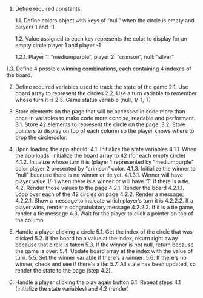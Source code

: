 1. Define required constants

   1.1. Define colors object with keys of “null” when the circle is empty and players 1 and -1.
   
   1.2. Value assigned to each key represents the color to display for an empty circle player 1 and player -1
      
      1.2.1. Player 1: “mediumpurple”, player 2: “crimson”, null: “silver”
  
  1.3. Define 4 possible winning combinations, each containing 4 indexes of the board.

2. Define required variables used to track the state of the game
   2.1. Use board array to represent the circles
   2.2. Use a turn variable to remember whose turn it is
   2.3. Game status variable (null, 1/-1, T)

3. Store elements on the page that will be accessed in code more than once in variables to make code more concise, readable and performant.
   3.1. Store 42 elements to represent the circle on the page.
   3.2. Store pointers to display on top of each column so the player knows where to drop the circle/color.

4. Upon loading the app should:
   4.1. Initialize the state variables
      4.1.1. When the app loads, initialize the board array to 42 (for each empty circle)
      4.1.2. Initialize whose turn it is (player 1 represented by “mediumpurple” color player 2 presented by “crimson” color.
      4.1.3. Initialize the winner to “null” because there is no winner or tie yet.
         4.1.3.1. Winner will have player value 1/-1 when there is a winner or will have ‘T’ if there is a tie.
   4.2. Render those values to the page
      4.2.1. Render the board
         4.2.1.1. Loop over each of the 42 circles on page
      4.2.2. Render a message:
         4.2.2.1. Show a message to indicate which player’s turn it is
         4.2.2.2. If  a player wins, render a congratulatory message 
         4.2.2.3. If it is a tie game, render a tie message
   4.3. Wait for the player to click a pointer on top of the column


5. Handle a player clicking a circle
   5.1. Get the index of the circle that was clicked
   5.2. If the board ha a value at the index, return right away because that circle is taken
   5.3. If the winner is not null, return because the game is over.
   5.4. Update board array at the index with the value of turn.
   5.5. Set the winner variable if there's a winner:
   5.6. If there's no winner, check and see if there's a tie:
   5.7. All state has been updated, so render the state to the page (step 4.2).


6. Handle a player clicking the play again button
   6.1. Repeat  steps  4.1 (initialize the state variables) and 4.2 (render)
